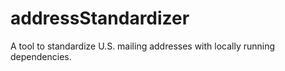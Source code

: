 # addressStandardizer
A tool to standardize U.S. mailing addresses with locally running dependencies.
